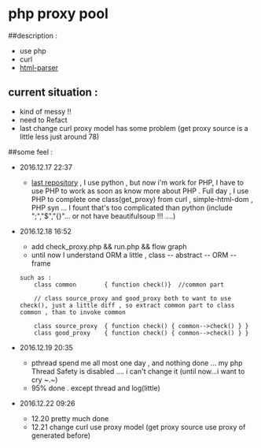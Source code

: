 # php proxy pool

##description :
- use php
- curl
- [html-parser](https://github.com/bupt1987/html-parser/blob/master/README.md)


## current situation :
- kind of messy !!
- need to Refact
- last change curl proxy model has some problem (get proxy source is a little less just around 78)

##some feel :

- 2016.12.17 22:37
    - [last repository](https://github.com/NominationP/py_proxy) , I use python , but now i'm work for PHP, I have to use PHP to work as soon as know more about PHP . Full day , I use PHP to complete one class(get_proxy) from curl , simple-html-dom , PHP syn ... I fount that's too complicated than python (include ";","$","{}"... or not have beautifulsoup !!! ....)
- 2016.12.18 16:52
    - add check_proxy.php && run.php && flow graph
    - until now I understand ORM a little , class -- abstract -- ORM -- frame
    ```
    such as :
        class common        { function check()}  //common part

        // class source_proxy and good_proxy both to want to use check(), just a little diff , so extract common part to class common , than to invoke common

        class source_proxy  { function check() { common-->check() } }
        class good_proxy    { function check() { common-->check() } }
    ```

- 2016.12.19 20:35
    - pthread spend me all most one day , and nothing done ... my php Thread Safety is disabled .... i can't change it (until now...i want to cry ~.~)
    - 95% done . except thread and log(little)

- 2016.12.22 09:26
    - 12.20 pretty much done
    - 12.21 change curl use proxy model (get proxy source use proxy of generated before)


